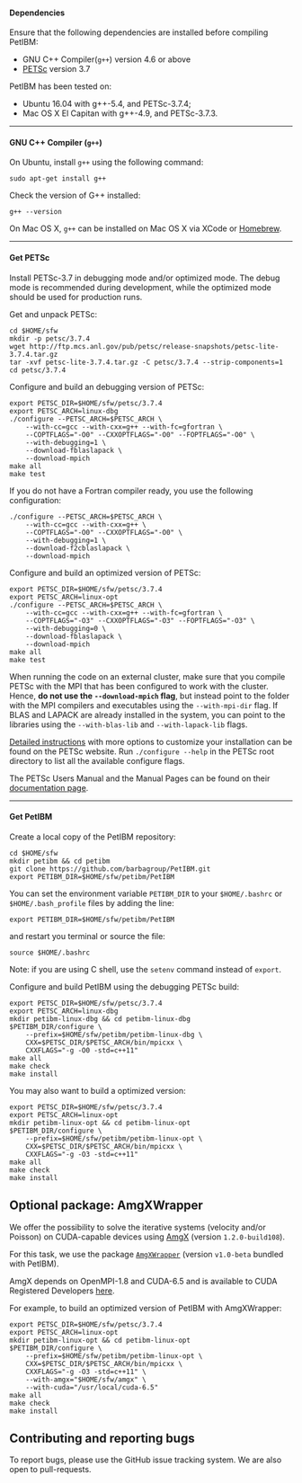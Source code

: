 #### Dependencies

Ensure that the following dependencies are installed before compiling PetIBM:

* GNU C++ Compiler(`g++`) version 4.6 or above
* [PETSc](http://www.mcs.anl.gov/petsc/) version 3.7

PetIBM has been tested on:
* Ubuntu 16.04 with g++-5.4, and PETSc-3.7.4;
* Mac OS X El Capitan with g++-4.9, and PETSc-3.7.3.

---

#### GNU C++ Compiler (`g++`)

On Ubuntu, install `g++` using the following command:

    sudo apt-get install g++

Check the version of G++ installed:

    g++ --version

On Mac OS X, `g++` can be installed on Mac OS X via XCode or [Homebrew](brew.sh).

---

#### Get PETSc

Install PETSc-3.7 in debugging mode and/or optimized mode.
The debug mode is recommended during development, while the optimized mode should be used for production runs.

Get and unpack PETSc:

    cd $HOME/sfw
    mkdir -p petsc/3.7.4
    wget http://ftp.mcs.anl.gov/pub/petsc/release-snapshots/petsc-lite-3.7.4.tar.gz
    tar -xvf petsc-lite-3.7.4.tar.gz -C petsc/3.7.4 --strip-components=1
    cd petsc/3.7.4

Configure and build an debugging version of PETSc:

    export PETSC_DIR=$HOME/sfw/petsc/3.7.4
    export PETSC_ARCH=linux-dbg
    ./configure --PETSC_ARCH=$PETSC_ARCH \
        --with-cc=gcc --with-cxx=g++ --with-fc=gfortran \
        --COPTFLAGS="-O0" --CXXOPTFLAGS="-O0" --FOPTFLAGS="-O0" \
        --with-debugging=1 \
        --download-fblaslapack \
        --download-mpich
    make all
    make test

If you do not have a Fortran compiler ready, you use the following configuration:

    ./configure --PETSC_ARCH=$PETSC_ARCH \
        --with-cc=gcc --with-cxx=g++ \
        --COPTFLAGS="-O0" --CXXOPTFLAGS="-O0" \
        --with-debugging=1 \
        --download-f2cblaslapack \
        --download-mpich

Configure and build an optimized version of PETSc:

    export PETSC_DIR=$HOME/sfw/petsc/3.7.4
    export PETSC_ARCH=linux-opt
    ./configure --PETSC_ARCH=$PETSC_ARCH \
        --with-cc=gcc --with-cxx=g++ --with-fc=gfortran \
        --COPTFLAGS="-O3" --CXXOPTFLAGS="-O3" --FOPTFLAGS="-O3" \
        --with-debugging=0 \
        --download-fblaslapack \
        --download-mpich
    make all
    make test

When running the code on an external cluster, make sure that you compile PETSc with the MPI that has been configured to work with the cluster. Hence, **do not use the `--download-mpich` flag**, but instead point to the folder with the MPI compilers and executables using the `--with-mpi-dir` flag. If BLAS and LAPACK are already installed in the system, you can point to the libraries using the `--with-blas-lib` and `--with-lapack-lib` flags.

[Detailed instructions](http://www.mcs.anl.gov/petsc/documentation/installation.html) with more options to customize your installation can be found on the PETSc website. Run `./configure --help` in the PETSc root directory to list all the available configure flags.

The PETSc Users Manual and the Manual Pages can be found on their
[documentation page](http://www.mcs.anl.gov/petsc/documentation/index.html).

---

#### Get PetIBM

Create a local copy of the PetIBM repository:

    cd $HOME/sfw
    mkdir petibm && cd petibm
    git clone https://github.com/barbagroup/PetIBM.git
    export PETIBM_DIR=$HOME/sfw/petibm/PetIBM

You can set the environment variable `PETIBM_DIR` to your `$HOME/.bashrc` or `$HOME/.bash_profile` files by adding the line:

    export PETIBM_DIR=$HOME/sfw/petibm/PetIBM

and restart you terminal or  source the file:

    source $HOME/.bashrc

Note: if you are using C shell, use the `setenv` command instead of `export`.

Configure and build PetIBM using the debugging PETSc build:

    export PETSC_DIR=$HOME/sfw/petsc/3.7.4
    export PETSC_ARCH=linux-dbg
    mkdir petibm-linux-dbg && cd petibm-linux-dbg
    $PETIBM_DIR/configure \
        --prefix=$HOME/sfw/petibm/petibm-linux-dbg \
        CXX=$PETSC_DIR/$PETSC_ARCH/bin/mpicxx \
        CXXFLAGS="-g -O0 -std=c++11"
    make all
    make check
    make install

You may also want to build a optimized version:

    export PETSC_DIR=$HOME/sfw/petsc/3.7.4
    export PETSC_ARCH=linux-opt
    mkdir petibm-linux-opt && cd petibm-linux-opt
    $PETIBM_DIR/configure \
        --prefix=$HOME/sfw/petibm/petibm-linux-opt \
        CXX=$PETSC_DIR/$PETSC_ARCH/bin/mpicxx \
        CXXFLAGS="-g -O3 -std=c++11"
    make all
    make check
    make install


## Optional package: AmgXWrapper

We offer the possibility to solve the iterative systems (velocity and/or Poisson) on CUDA-capable devices using [AmgX](https://developer.nvidia.com/amgx) (version `1.2.0-build108`).

For this task, we use the package [`AmgXWrapper`](https://github.com/barbagroup/AmgXWrapper) (version `v1.0-beta` bundled with PetIBM).

AmgX depends on OpenMPI-1.8 and CUDA-6.5 and is available to CUDA Registered Developers [here](https://developer.nvidia.com/amgx).

For example, to build an optimized version of PetIBM with AmgXWrapper:

    export PETSC_DIR=$HOME/sfw/petsc/3.7.4
    export PETSC_ARCH=linux-opt
    mkdir petibm-linux-opt && cd petibm-linux-opt
    $PETIBM_DIR/configure \
        --prefix=$HOME/sfw/petibm/petibm-linux-opt \
        CXX=$PETSC_DIR/$PETSC_ARCH/bin/mpicxx \
        CXXFLAGS="-g -O3 -std=c++11" \
        --with-amgx="$HOME/sfw/amgx" \
        --with-cuda="/usr/local/cuda-6.5"
    make all
    make check
    make install


## Contributing and reporting bugs

To report bugs, please use the GitHub issue tracking system.
We are also open to pull-requests.
